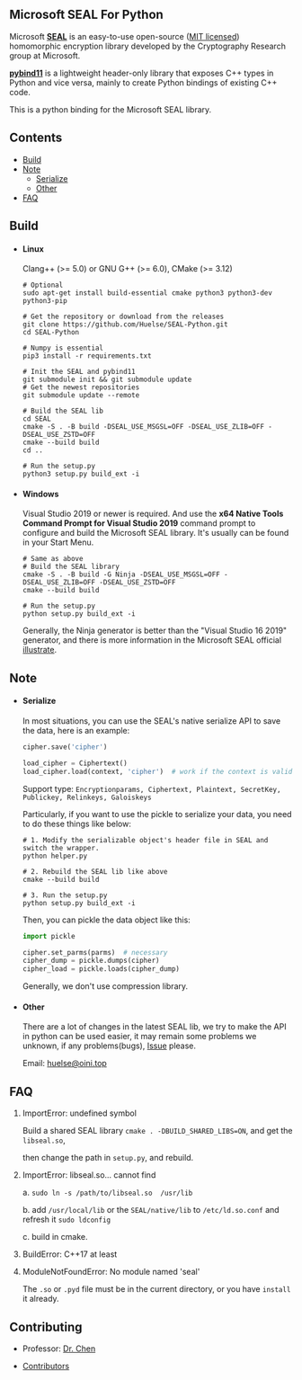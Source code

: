 ## Microsoft SEAL For Python

Microsoft [**SEAL**](https://github.com/microsoft/SEAL) is an easy-to-use open-source ([MIT licensed](https://github.com/microsoft/SEAL/blob/master/LICENSE)) homomorphic encryption library developed by the Cryptography Research group at Microsoft.

[**pybind11**](https://github.com/pybind/pybind11) is a lightweight header-only library that exposes C++ types in Python and vice versa, mainly to create Python bindings of existing C++ code.

This is a python binding for the Microsoft SEAL library.



## Contents

* [Build](#build)
* [Note](#note)
  * [Serialize](#serialize)
  * [Other](#other)
* [FAQ](#faq)



## Build
* #### Linux
  Clang++ (>= 5.0) or GNU G++ (>= 6.0), CMake (>= 3.12)

  ```shell
  # Optional
  sudo apt-get install build-essential cmake python3 python3-dev python3-pip
  
  # Get the repository or download from the releases
  git clone https://github.com/Huelse/SEAL-Python.git
  cd SEAL-Python
  
  # Numpy is essential
  pip3 install -r requirements.txt
  
  # Init the SEAL and pybind11
  git submodule init && git submodule update
  # Get the newest repositories
  git submodule update --remote
  
  # Build the SEAL lib
  cd SEAL
  cmake -S . -B build -DSEAL_USE_MSGSL=OFF -DSEAL_USE_ZLIB=OFF -DSEAL_USE_ZSTD=OFF
  cmake --build build
  cd ..

  # Run the setup.py
  python3 setup.py build_ext -i
  ```
  
* #### Windows

  Visual Studio 2019 or newer is required. And use the **x64 Native Tools Command Prompt for Visual Studio 2019**  command prompt to configure and build the Microsoft SEAL library. It's usually can be found in your Start Menu.

  ```shell
  # Same as above
  # Build the SEAL library
  cmake -S . -B build -G Ninja -DSEAL_USE_MSGSL=OFF -DSEAL_USE_ZLIB=OFF -DSEAL_USE_ZSTD=OFF
  cmake --build build
  
  # Run the setup.py
  python setup.py build_ext -i
  ```
  
  Generally, the Ninja generator is better than the "Visual Studio 16 2019" generator, and there is more information in the Microsoft SEAL official [illustrate](https://github.com/microsoft/SEAL#building-microsoft-seal-manually).



## Note

* #### Serialize

  In most situations, you can use the SEAL's native serialize API to save the data, here is an example:

  ```python
  cipher.save('cipher')
  
  load_cipher = Ciphertext()
  load_cipher.load(context, 'cipher')  # work if the context is valid.
  ```

  Support type: `Encryptionparams, Ciphertext, Plaintext, SecretKey, Publickey, Relinkeys, Galoiskeys`

  Particularly, if you want to use the pickle to serialize your data, you need to do these things like below:

  ```shell
  # 1. Modify the serializable object's header file in SEAL and switch the wrapper.
  python helper.py
  
  # 2. Rebuild the SEAL lib like above
  cmake --build build
  
  # 3. Run the setup.py
  python setup.py build_ext -i
  ```

  Then, you can pickle the data object like this:

  ```python
  import pickle
  
  cipher.set_parms(parms)  # necessary
  cipher_dump = pickle.dumps(cipher)
  cipher_load = pickle.loads(cipher_dump)
  ```

  Generally, we don't use compression library.

* #### Other

  There are a lot of changes in the latest SEAL lib, we try to make the API in python can be used easier, it may remain some problems we unknown, if any problems(bugs), [Issue](https://github.com/Huelse/SEAL-Python/issues) please.

  Email: [huelse@oini.top](mailto:huelse@oini.top?subject=Github-SEAL-Python-Issues)



## FAQ

1. ImportError: undefined symbol

   Build a shared SEAL library `cmake . -DBUILD_SHARED_LIBS=ON`, and get the `libseal.so`,

   then change the path in `setup.py`, and rebuild.

2. ImportError: libseal.so... cannot find

   a. `sudo ln -s /path/to/libseal.so  /usr/lib`

   b. add `/usr/local/lib` or the `SEAL/native/lib` to `/etc/ld.so.conf` and refresh it `sudo ldconfig`

   c. build in cmake.

3. BuildError: C++17 at least

4. ModuleNotFoundError: No module named 'seal'

   The `.so` or `.pyd` file must be in the current directory, or you have `install` it already.



## Contributing
* Professor: [Dr. Chen](https://zhigang-chen.github.io/)

* [Contributors](https://github.com/Huelse/SEAL-Python/graphs/contributors)

